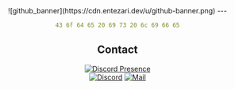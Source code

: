 <div align=center>
![github_banner](https://cdn.entezari.dev/u/github-banner.png)
---

```yaml
43 6f 64 65 20 69 73 20 6c 69 66 65
```

## Contact
[![Discord Presence](https://lanyard.cnrad.dev/api/1088456302331711499)](https://discord.com/users/1088456302331711499)  
[![Discord](https://img.shields.io/badge/-Discord-5865F2.svg?logo=discord&logoColor=white&longCache=true&style=for-the-badge)](https://discordapp.com/users/1088456302331711499)
[![Mail](https://img.shields.io/badge/-Mail-E34133.svg?logo=gmail&logoColor=white&longCache=true&style=for-the-badge)](mailto://hello@entezari.dev)
</div>
